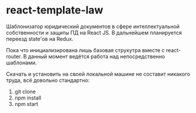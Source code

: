 # react-template-law
Шаблонизатор юридический документов в сфере интеллектуальной собственности и защиты ПД на React JS. В дальнейшем планируется переезд state'ов на Redux.

Пока что инициализирована лишь базовая струкутра вместе c react-router. В данный момент ведётся работа над непосредственно шаблонами.

Скачать и установить на своей локальной машине не составит никакого труда, всё довольно стандартно:

1. git clone
2. npm install
3. npm start
